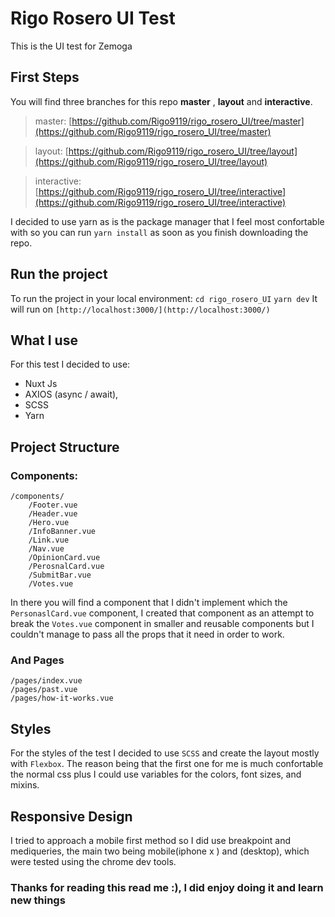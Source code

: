 # Rigo Rosero UI Test 

This is the UI test for Zemoga


## First Steps

You will find three branches for this repo **master** , **layout** and **interactive**. 
> master: [https://github.com/Rigo9119/rigo_rosero_UI/tree/master](https://github.com/Rigo9119/rigo_rosero_UI/tree/master)

> layout: [https://github.com/Rigo9119/rigo_rosero_UI/tree/layout](https://github.com/Rigo9119/rigo_rosero_UI/tree/layout)

> interactive: [https://github.com/Rigo9119/rigo_rosero_UI/tree/interactive](https://github.com/Rigo9119/rigo_rosero_UI/tree/interactive)

I decided to use yarn as is the package manager that I feel most confortable with so you can run `yarn install` as soon as you finish downloading the repo.

## Run the project 

To run the project in your local environment: 
`cd rigo_rosero_UI`
`yarn dev`
It will run on `[http://localhost:3000/](http://localhost:3000/) `

## What I use

For this test I decided to use:
 * Nuxt Js 
 * AXIOS (async / await),
 *  SCSS
 * Yarn
 
 ## Project Structure
 ### Components:
```
/components/
	/Footer.vue
	/Header.vue
	/Hero.vue
	/InfoBanner.vue
	/Link.vue
	/Nav.vue
	/OpinionCard.vue
	/PerosnalCard.vue
	/SubmitBar.vue
	/Votes.vue
```
In there you will find a component that I didn't implement which the ```PersonaslCard.vue``` component, I created that component as an attempt to 
break the ```Votes.vue``` component in smaller and reusable components but I couldn't manage to pass all the props that it need in order to work. 

### And Pages

```
/pages/index.vue
/pages/past.vue
/pages/how-it-works.vue
```

## Styles 

For the styles of the test I decided to use ```SCSS``` and create the layout mostly with ```Flexbox```. The reason being that the first one for me is much confortable the normal css plus I could use variables for the colors, font sizes, and mixins.  

## Responsive Design 
I tried to approach a mobile first method so I did use breakpoint and mediqueries, the main two being mobile(iphone x ) and (desktop), which were tested using the chrome dev tools.

### Thanks for reading this read me :), I did enjoy doing it and learn new things   
